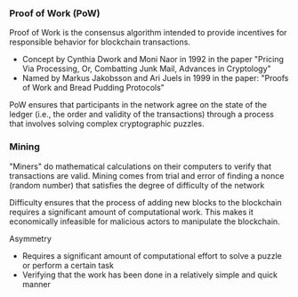 ### Proof of Work (PoW)

Proof of Work is the consensus algorithm intended to provide incentives for responsible behavior for blockchain transactions.

* Concept by Cynthia Dwork and Moni Naor in 1992 in the paper "Pricing Via Processing, Or, Combatting Junk Mail, Advances in Cryptology"  
* Named by Markus Jakobsson and Ari Juels in 1999 in the paper: "Proofs of Work and Bread Pudding Protocols"

PoW ensures that participants in the network agree on the state of the ledger (i.e., the order and validity of the transactions) through a process that involves solving complex cryptographic puzzles.

### Mining

"Miners" do mathematical calculations on their computers to verify that transactions are valid. Mining comes from trial and error of finding a nonce (random number) that satisfies the degree of difficulty of the network

Difficulty ensures that the process of adding new blocks to the blockchain requires a significant amount of computational work. This makes it economically infeasible for malicious actors to manipulate the blockchain.

Asymmetry

* Requires a significant amount of computational effort to solve a puzzle or perform a certain task  
* Verifying that the work has been done in a relatively simple and quick manner
